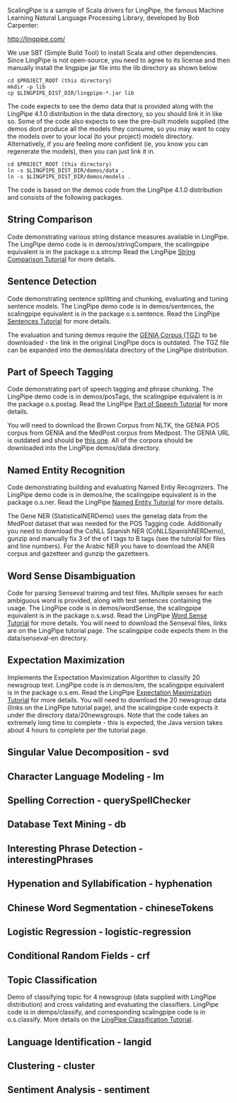 ScalingPipe is a sample of Scala drivers for LingPipe, the famous Machine Learning Natural Language Processing Library, developed by Bob Carpenter:

http://lingpipe.com/

We use SBT (Simple Build Tool) to install Scala and other dependencies. Since LingPipe is not open-source, you need to agree to its license and then manually install the lingpipe jar file into the lib directory as shown below.

	cd $PROJECT_ROOT (this directory)
	mkdir -p lib
	cp $LINGPIPE_DIST_DIR/lingpipe-*.jar lib

The code expects to see the demo data that is provided along with the LingPipe 4.1.0 distribution in the data directory, so you should link it in like so. Some of the code also expects to see the pre-built models supplied (the demos dont produce all the models they consume, so you may want to copy the models over to your local (to your project) models directory. Alternatively, if you are feeling more confident (ie, you know you can regenerate the models), then you can just link it in.

	cd $PROJECT_ROOT (this directory)
	ln -s $LINGPIPE_DIST_DIR/demos/data .
	ln -s $LINGPIPE_DIST_DIR/demos/models .

The code is based on the demos code from the LingPipe 4.1.0 distribution and consists of the following packages.

## String Comparison

Code demonstrating various string distance measures available in LingPipe. The LingPipe demo code is in demos/stringCompare, the scalingpipe equivalent is in the package o.s.strcmp Read the LingPipe [String Comparison Tutorial](http://alias-i.com/lingpipe/demos/tutorial/stringCompare/read-me.html) for more details.

## Sentence Detection

Code demonstrating sentence splitting and chunking, evaluating and tuning sentence models. The LingPipe demo code is in demos/sentences, the scalingpipe equivalent is in the package o.s.sentence. Read the LingPipe [Sentences Tutorial](http://alias-i.com/lingpipe/demos/tutorial/sentences/read-me.html) for more details.

The evaluation and tuning demos require the [GENIA Corpus (TGZ)](http://www.nactem.ac.uk/genia/genia-corpus/term-corpus) to be downloaded - the link in the original LingPipe docs is outdated. The TGZ file can be expanded into the demos/data directory of the LingPipe distribution.

## Part of Speech Tagging

Code demonstrating part of speech tagging and phrase chunking. The LingPipe demo code is in demos/posTags, the scalingpipe equivalent is in the package o.s.postag. Read the LingPipe [Part of Speech Tutorial](http://alias-i.com/lingpipe/demos/tutorial/posTags/read-me.html) for more details.

You will need to download the Brown Corpus from NLTK, the GENIA POS corpus from GENIA and the MedPost corpus from Medpost. The GENIA URL is outdated and should be [this one](http://www.nactem.ac.uk/genia/genia-corpus/pos-annotation). All of the corpora should be downloaded into the LingPipe demos/data directory.

## Named Entity Recognition

Code demonstrating building and evaluating Named Entiy Recognizers. The LingPipe demo code is in demos/ne, the scalingpipe equivalent is in the package o.s.ner. Read the LingPipe [Named Entity Tutorial](http://alias-i.com/lingpipe/demos/tutorial/ne/read-me.html) for more details.

The Gene NER (StatisticalNERDemo) uses the genetag data from the MedPost dataset that was needed for the POS Tagging code. Additionally you need to download the CoNLL Spanish NER (CoNLLSpanishNERDemo), gunzip and manually fix 3 of the of I tags to B tags (see the tutorial for files and line numbers). For the Arabic NER you have to download the ANER corpus and gazetteer and gunzip the gazetteers.

## Word Sense Disambiguation

Code for parsing Senseval training and test files. Multiple senses for each ambiguous word is provided, along with test sentences containing the usage. The LingPipe code is in demos/wordSense, the scalingpipe equivalent is in the package o.s.wsd. Read the LingPipe [Word Sense Tutorial](http://alias-i.com/lingpipe/demos/tutorial/wordSense/read-me.html) for more details. You will need to download the Senseval files, links are on the LingPipe tutorial page. The scalingpipe code expects them in the data/senseval-en directory.

## Expectation Maximization 

Implements the Expectation Maximization Algorithm to classify 20 newsgroup text. LingPipe code is in demos/em, the scalingpipe equivalent is in the package o.s.em. Read the LingPipe [Expectation Maximization Tutorial](http://alias-i.com/lingpipe/demos/tutorial/em/read-me.html) for more details. You will need to download the 20 newsgroup data (links on the LingPipe tutorial page), and the scalingpipe code expects it under the directory data/20newsgroups. Note that the code takes an extremely long time to complete - this is expected, the Java version takes about 4 hours to complete per the tutorial page.

## Singular Value Decomposition - svd
## Character Language Modeling - lm
## Spelling Correction - querySpellChecker
## Database Text Mining - db
## Interesting Phrase Detection - interestingPhrases
## Hypenation and Syllabification - hyphenation
## Chinese Word Segmentation - chineseTokens
## Logistic Regression - logistic-regression
## Conditional Random Fields - crf

## Topic Classification

Demo of classifying topic for 4 newsgroup (data supplied with LingPipe distribution) and cross validating and evaluating the classifiers. LingPipe code is in demps/classify, and corresponding scalingpipe code is in o.s.classify. More details on the [LingPipe Classification Tutorial](http://alias-i.com/lingpipe/demos/tutorial/classify/read-me.html).

## Language Identification - langid
## Clustering - cluster
## Sentiment Analysis - sentiment

